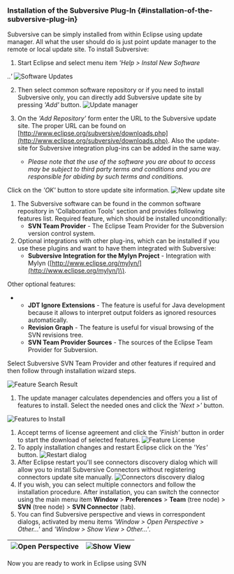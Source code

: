 ### Installation of the Subversive Plug-In {#installation-of-the-subversive-plug-in}

Subversive can be simply installed from within Eclipse using update manager. All what the user should do is just point update manager to the remote or local update site. To install Subversive:

1. Start Eclipse and select menu item _'Help &gt; Instal New Software_

_..'_ ![Software Updates](../assets/software_updates.png)

2. Then select common software repository or if you need to install Subversive only, you can directly add Subversive update site by pressing _'Add'_ button. ![Update manager](../assets/update_manager.png)

1. On the _'Add Repository'_ form enter the URL to the Subversive update site. The proper URL can be found on [http://www.eclipse.org/subversive/downloads.php](http://www.eclipse.org/subversive/downloads.php). Also the update-site for Subversive integration plug-ins can be added in the same way.
   * _Please note that the use of the software you are about to access may be subject to third party terms and conditions and you are responsible for abiding by such terms and conditions._

Click on the _'OK'_ button to store update site information. ![New update site](../assets/new_update_site.png)

1. The Subversive software can be found in the common software repository in 'Collaboration Tools' section and provides following features list. Required feature, which should be installed unconditionally:
   * **SVN Team Provider** - The Eclipse Team Provider for the Subversion version control system.
2. Optional integrations with other plug-ins, which can be installed if you use these plugins and want to have them integrated with Subversive:
   * **Subversive Integration for the Mylyn Project** - Integration with Mylyn \([http://www.eclipse.org/mylyn/](http://www.eclipse.org/mylyn/)\).

Other optional features:

* * **JDT Ignore Extensions** - The feature is useful for Java development because it allows to interpret output folders as ignored resources automatically.
  * **Revision Graph** - The feature is useful for visual browsing of the SVN revisions tree.
  * **SVN Team Provider Sources** - The sources of the Eclipse Team Provider for Subversion.

Select Subversive SVN Team Provider and other features if required and then follow through installation wizard steps.

![Feature Search Result](../assets/feature_search_result.png)

1. The update manager calculates dependencies and offers you a list of features to install. Select the needed ones and click the _'Next &gt;'_ button.

![Features to Install](../assets/features_to_install.png)

1. Accept terms of license agreement and click the _'Finish'_ button in order to start the download of selected features. ![Feature License](../assets/feature_license.png)
2. To apply installation changes and restart Eclipse click on the _'Yes'_ button. ![Restart dialog](../assets/restart_dialog.png)
3. After Eclipse restart you'll see connectors discovery dialog which will allow you to install Subversive Connectors without registering connectors update site manually. ![Connectors discovery dialog](../assets/connectors_discovery_dialog.png)
4. If you wish, you can select multiple connectors and follow the installation procedure. After installation, you can switch the connector using the main menu item **Window** &gt; **Preferences** &gt; **Team** \(tree node\) &gt; **SVN** \(tree node\) &gt; **SVN Connector** \(tab\).
5. You can find Subversive perspective and views in correspondent dialogs, activated by menu items _'Window &gt; Open Perspective &gt; Other...'_ and _'Window &gt; Show View &gt; Other...'_.

| ![Open Perspective](../assets/open_perspective.png) | ![Show View](../assets/show_view.png) |
| --- | --- |


Now you are ready to work in Eclipse using SVN

